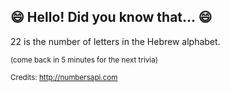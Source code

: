 ## 😄 Hello! Did you know that... 😄
22 is the number of letters in the Hebrew alphabet.

<sup>(come back in 5 minutes for the next trivia)</sup>


<sup>Credits: http://numbersapi.com</sup>
